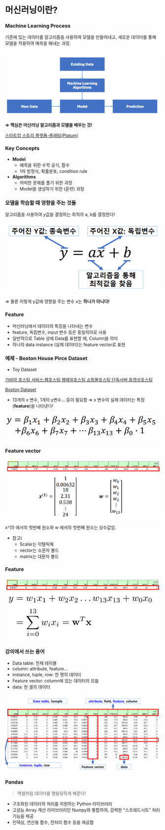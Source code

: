 # 머신러닝이란?

### Machine Learning Process

기존에 있는 데이터를 알고리즘을 사용하여 모델을 만들어내고,
새로운 데이터를 통해 모델을 적용하여 예측을 해내는 과정.

![process](./img/ml1.png)

**⇒ 핵심은 머신러닝 알고리즘과 모델을 배우는 것!**

[스타트업 스토리 플랫폼-플래텀(Platum)](https://platum.kr/archives/83757)

### Key Concepts

- **Model**
  - 예측을 위한 수학 공식, 함수
  - 1차 방정식, 확률분포, condition rule
- **Algorithms**
  - 어떠한 문제를 풀기 위한 과정
  - Model을 생성하기 위한 (훈련) 과정

### 모델을 학습할 때 영향을 주는 것들

알고리즘을 사용하여 y값을 결정하는 최적의 a, b를 결정한다!

![factor](./img/ml2.png)

⇒ 물론 이렇게 y값에 영향을 주는 변수 x는 **하나가 아니다!**

### Feature

- 머신러닝에서 데이터의 특징을 나타내는 변수
- feature, 독립변수, input 변수 등은 동일의미로 사용
- 일반적으로 Table 상에 Data를 표현할 때, Column을 의미
- 하나의 data instance (실제 데이터)는 feature vector로 표현

### 예제 - Boston House Pirce Dataset

- Toy Dataset

[가비아 호스팅 서비스:웹호스팅,웹메일호스팅,쇼핑몰호스팅,단독서버,동영상호스팅](http://www.dator.co.kr/ctg258/textyle/1721307)

[Boston Dataset](http://www.cs.toronto.edu/~delve/data/boston/bostonDetail.html)

- 13개의 x 변수, 1개의 y변수… 등이 필요함
  ⇒ x 변수의 실제 데이터는 특징(**feature**)을 나타낸다!

![feature](./img/ml3.png)

### Feature vector

![feature vector](./img/ml4.png)

x^(1) 에서의 첫번째 원소와 w 에서의 첫번째 원소는 상수값임.

- 참고)
  - Scalar는 이탤릭체
  - vector는 소문자 볼드
  - matrix는 대문자 볼드

### Feature

![feature](./img/ml5.png)

### 강의에서 쓰는 용어

- Data table: 전체 테이블
- column: attribute, feature…
- instance, tuple, row: 한 명의 데이터
- Feature vector: column에 있는 데이터의 모음
- data: 한 셀의 데이터

![expression](./img/ml6.png)

### Pandas

> 엑셀처럼 데이터를 핸들링하게 해준다!

- 구조화된 데이터의 처리를 지원하는 Python 라이브러리
- 고성능 Array 계산 라이브러리인 Numpy와 통합하여,
  강력한 “스프레드시트” 처리 기능을 제공
- 인덱싱, 연산용 함수, 전처리 함수 등을 제공함
